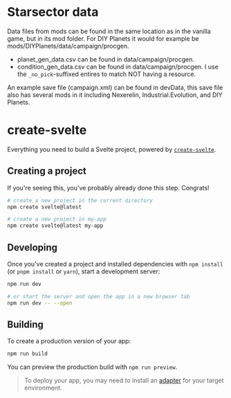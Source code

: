 # Starsector data

Data files from mods can be found in the same location as in the vanilla game, but in its mod folder. For DIY Planets
it would for example be mods/DIYPlanets/data/campaign/procgen.

- planet_gen_data.csv can be found in data/campaign/procgen.
- condition_gen_data.csv can be found in data/campaign/procgen. I use the `_no_pick`-suffixed entires to match NOT having a resource.

An example save file (campaign.xml) can be found in devData, this save file also has several mods in it including Nexerelin, Industrial.Evolution, and DIY Planets.

# create-svelte

Everything you need to build a Svelte project, powered by [`create-svelte`](https://github.com/sveltejs/kit/tree/master/packages/create-svelte).

## Creating a project

If you're seeing this, you've probably already done this step. Congrats!

```bash
# create a new project in the current directory
npm create svelte@latest

# create a new project in my-app
npm create svelte@latest my-app
```

## Developing

Once you've created a project and installed dependencies with `npm install` (or `pnpm install` or `yarn`), start a development server:

```bash
npm run dev

# or start the server and open the app in a new browser tab
npm run dev -- --open
```

## Building

To create a production version of your app:

```bash
npm run build
```

You can preview the production build with `npm run preview`.

> To deploy your app, you may need to install an [adapter](https://kit.svelte.dev/docs/adapters) for your target environment.
